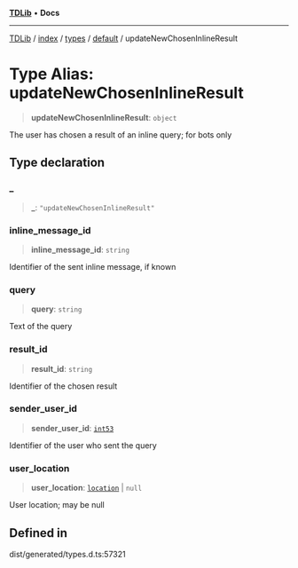 [**TDLib**](../../../../../../README.md) • **Docs**

***

[TDLib](../../../../../../modules.md) / [index](../../../../../README.md) / [types](../../../README.md) / [default](../README.md) / updateNewChosenInlineResult

# Type Alias: updateNewChosenInlineResult

> **updateNewChosenInlineResult**: `object`

The user has chosen a result of an inline query; for bots only

## Type declaration

### \_

> **\_**: `"updateNewChosenInlineResult"`

### inline\_message\_id

> **inline\_message\_id**: `string`

Identifier of the sent inline message, if known

### query

> **query**: `string`

Text of the query

### result\_id

> **result\_id**: `string`

Identifier of the chosen result

### sender\_user\_id

> **sender\_user\_id**: [`int53`](int53-1.md)

Identifier of the user who sent the query

### user\_location

> **user\_location**: [`location`](location-1.md) \| `null`

User location; may be null

## Defined in

dist/generated/types.d.ts:57321

